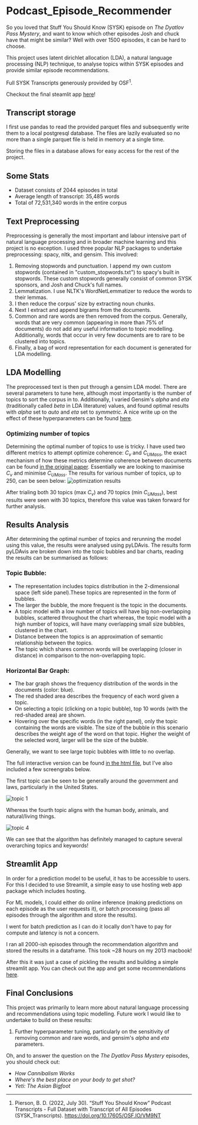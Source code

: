 # Podcast_Episode_Recommender

So you loved that Stuff You Should Know (SYSK) episode on <i>The Dyatlov Pass Mystery</i>, and want to know which other episodes Josh and chuck have that might be similar? Well with over 1500 episodes, it can be hard to choose.

This project uses latent dirichlet allocation (LDA), a natural language processing (NLP) technique, to analyse topics within SYSK episodes and provide similar episode recommendations.

Full SYSK Transcripts generously provided by OSF<sup>1</sup>.

Checkout the final steamlit app [here](https://jmoro0408-podcast-episode-recommender-streamlit-app-pup4hd.streamlit.app/)!

## Transcript storage
I first use pandas to read the provided parquet files and subsequently write them to a local postgresql database. The files are lazily evaluated so no more than a single parquet file is held in memory at a single time.

Storing the files in a database allows for easy access for the rest of the project.

## Some Stats
* Dataset consists of 2044 episodes in total
* Average length of transcript: 35,485 words
* Total of 72,531,340 words in the entire corpus

## Text Preprocessing

Preprocessing is generally the most important and labour intensive part of natural language processing and in broader machine learning and this project is no exception.
I used three popular NLP packages to undertake preprocessing: spacy, nltk, and gensim. This involved:
1. Removing stopwords and punctuation. I append my own custom stopwords (contained in "custom_stopwords.txt") to spacy's built in stopwords. These custom stopwords generally consist of common SYSK sponsors, and Josh and Chuck's full names.
2. Lemmatization. I use NLTK's WordNetLemmatizer to reduce the words to their lemmas.
3. I then reduce the corpus' size by extracting noun chunks.
4. Next I extract and append bigrams from the documents.
5. Common and rare words are then removed from the corpus. Generally, words that are very common (appearing in more than 75% of documents) do not add any useful information to topic modelling. Additionally, words that occur in very few documents are to rare to be clustered into topics.
6. Finally, a bag of word representation for each document is generated for LDA modelling.

## LDA Modelling
The preprocessed text is then put through a gensim LDA model. There are several parameters to tune here, although most importantly is the number of topics to sort the corpus in to.
Additionally, I varied Gensim's <i>alpha</i> and <i>eta</i> (traditionally called <i>beta</i> in LDA literature) values, and found optimal results with <i>alpha</i> set to <i>auto</i> and <i>eta</i>  set to <i>symmetric</i>. A nice write up on the effect of these hyperparameters can be found [here](https://afairless.com/the-peanuts-project/topic-modeling/parameter-testing/).

### Optimizing number of topics
Determining the optimal number of topics to use is tricky. I have used two different  metrics to attempt optimize coherence: $C_v$ and $C_{UMass}$, the exact mechanism of how these metrics determine coherence between documents can be found [in the original paper](http://svn.aksw.org/papers/2015/WSDM_Topic_Evaluation/public.pdf). Essentially we are looking to maximise $C_v$ and minimise $C_{UMass}$.
The results for various number of topics, up to 250, can be seen below:
![optimization results](Optimization_results.png)

After trialing both 30 topics (max $C_v$) and 70 topics (min $C_{UMass}$), best results were seen with 30 topics, therefore this value was taken forward for further analysis.

## Results Analysis
After determining the optimal number of topics and rerunning the model using this value, the results were analysed using pyLDAvis.
The results form pyLDAvis are broken down into the topic bubbles and bar charts, reading the results can be summarised as follows:
### Topic Bubble:

* The representation includes topics distribution in the 2-dimensional space (left side panel).These topics are represented in the form of bubbles.
* The larger the bubble, the more frequent is the topic in the documents.
* A topic model with a low number of topics will have big non-overlapping bubbles, scattered throughout the chart whereas, the topic model with a high number of topics, will have many overlapping small size bubbles, clustered in the chart.
* Distance between the topics is an approximation of semantic relationship between the topics.
* The topic which shares common words will be overlapping (closer in distance) in comparison to the non-overlapping topic.

### Horizontal Bar Graph:

* The bar graph shows the frequency distribution of the words in the documents (color: blue).
* The red shaded area describes the frequency of each word given a topic.
* On selecting a topic (clicking on a topic bubble), top 10 words (with the red-shaded area) are shown.
* Hovering over the specific words (in the right panel), only the topic containing the words are visible. The size of the bubble in this scenario describes the weight age of the word on that topic. Higher the weight of the selected word, larger will be the size of the bubble.

Generally, we want to see large topic bubbles with little to no overlap.

The full interactive version can be found [in the html file](topic_vis.html), but I've also included a few screengrabs below.

The first topic can be seen to be generally around the government and laws, particularly in the United States.

![topic 1](screenshots/topic_1.png)

Whereas the fourth topic aligns with the human body, animals, and natural/living things.

![topic 4](screenshots/topic_4.png)

We can see that the algorithm has definitely managed to capture several overarching topics and keywords!

## Streamlit App

In order for a prediction model to be useful, it has to be accessible to users.
For this I decided to use Streamlit, a simple easy to use hosting web app package which includes hosting.

For ML models, I could either do online inference (making predictions on each episode as the user requests it), or batch processing (pass all episodes through the algorithm and store the results).

I went for batch prediction as I can do it locally don't have to pay for compute and latency is not a concern.

I ran all 2000-ish episodes through the recommendation algorithm and stored the results in a dataframe. This took ~28 hours on my 2013 macbook!

After this it was just a case of pickling the results and building a simple streamlit app. You can check out the app and get some recommendations [here](https://jmoro0408-podcast-episode-recommender-streamlit-app-pup4hd.streamlit.app/).

## Final Conclusions
This project was primarily to learn more about natural language processing and recommendations using topic modelling. Future work I would like to undertake to build on these results:
1. Further hyperparameter tuning, particularly on the sensitivity of removing common and rare words, and gensim's $alpha$ and $eta$ parameters.

Oh, and to answer the question on the <i>The Dyatlov Pass Mystery</i> episodes, you should check out:
* <i>How Cannibalism Works</i>
* <i>Where's the best place on your body to get shot?</i>
* <i>Yeti: The Asian Bigfoot</i>

---

1. Pierson, B. D. (2022, July 30). “Stuff You Should Know” Podcast Transcripts - Full Dataset with Transcript of All Episodes (SYSK_Transcripts). https://doi.org/10.17605/OSF.IO/VM9NT